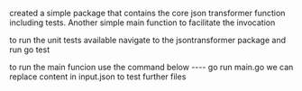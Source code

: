 created a simple package that contains the core json transformer function including tests. Another simple main function to facilitate the invocation

to run the unit tests available navigate to the jsontransformer package and run go test

to run the main funcion use the command below
---- go run main.go 
we can replace content in input.json to test further files